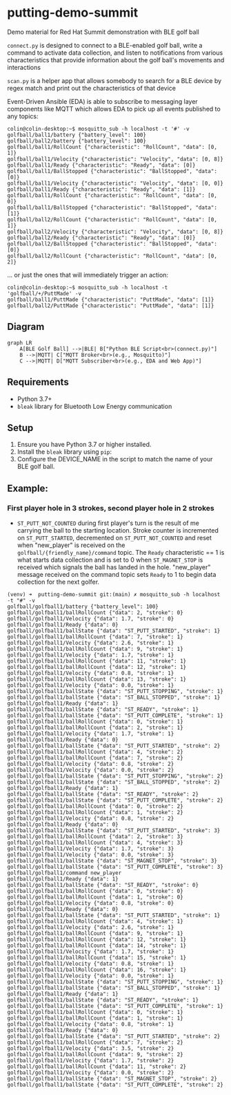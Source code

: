 # putting-demo-summit
Demo material for Red Hat Summit demonstration with BLE golf ball

`connect.py` is designed to connect to a BLE-enabled golf ball, write a command to activate data collection, and listen to notifications from various characteristics that provide information about the golf ball's movements and interactions

`scan.py` is a helper app that allows somebody to search for a BLE device by regex match and print out the characteristics of that device

Event-Driven Ansible (EDA) is able to subscribe to messaging layer components like MQTT which allows EDA to pick up all events published to any topics:
```
colin@colin-desktop:~$ mosquitto_sub -h localhost -t '#' -v
golfball/ball1/battery {"battery_level": 100}
golfball/ball2/battery {"battery_level": 100}
golfball/ball1/RollCount {"characteristic": "RollCount", "data": [0, 1]}
golfball/ball1/Velocity {"characteristic": "Velocity", "data": [0, 8]}
golfball/ball1/Ready {"characteristic": "Ready", "data": [0]}
golfball/ball1/BallStopped {"characteristic": "BallStopped", "data": [0]}
golfball/ball1/Velocity {"characteristic": "Velocity", "data": [0, 0]}
golfball/ball1/Ready {"characteristic": "Ready", "data": [1]}
golfball/ball1/RollCount {"characteristic": "RollCount", "data": [0, 0]}
golfball/ball1/BallStopped {"characteristic": "BallStopped", "data": [1]}
golfball/ball2/RollCount {"characteristic": "RollCount", "data": [0, 1]}
golfball/ball2/Velocity {"characteristic": "Velocity", "data": [0, 8]}
golfball/ball2/Ready {"characteristic": "Ready", "data": [0]}
golfball/ball2/BallStopped {"characteristic": "BallStopped", "data": [0]}
golfball/ball2/RollCount {"characteristic": "RollCount", "data": [0, 2]}
```

... or just the ones that will immediately trigger an action:
```
colin@colin-desktop:~$ mosquitto_sub -h localhost -t 'golfball/+/PuttMade' -v
golfball/ball1/PuttMade {"characteristic": "PuttMade", "data": [1]}
golfball/ball2/PuttMade {"characteristic": "PuttMade", "data": [1]}
```

## Diagram

```mermaid
graph LR
    A[BLE Golf Ball] -->|BLE| B["Python BLE Script<br>(connect.py)"]
    B -->|MQTT| C["MQTT Broker<br>(e.g., Mosquitto)"]
    C -->|MQTT| D["MQTT Subscriber<br>(e.g., EDA and Web App)"]

```

## Requirements

- Python 3.7+
- `bleak` library for Bluetooth Low Energy communication

## Setup

1. Ensure you have Python 3.7 or higher installed.
2. Install the `bleak` library using `pip`:
3. Configure the DEVICE_NAME in the script to match the name of your BLE golf ball.


## Example:

### First player hole in 3 strokes, second player hole in 2 strokes
- `ST_PUTT_NOT_COUNTED` during first player's turn is the result of me carrying the ball to the starting location. Stroke counter is incremented on `ST_PUTT_STARTED`, decremented on `ST_PUTT_NOT_COUNTED` and reset when "new_player" is received on the `golfball/{friendly_name}/command` topic. The `Ready` characteristic == 1 is what starts data collection and is set to 0 when `ST_MAGNET_STOP` is received which signals the ball has landed in the hole. "new_player" message received on the command topic sets `Ready` to 1 to begin data collection for the next golfer.
```
(venv) ➜  putting-demo-summit git:(main) ✗ mosquitto_sub -h localhost -t "#" -v
golfball/golfball1/battery {"battery_level": 100}
golfball/golfball1/ballRollCount {"data": 2, "stroke": 0}
golfball/golfball1/Velocity {"data": 1.7, "stroke": 0}
golfball/golfball1/Ready {"data": 0}
golfball/golfball1/ballState {"data": "ST_PUTT_STARTED", "stroke": 1}
golfball/golfball1/ballRollCount {"data": 7, "stroke": 1}
golfball/golfball1/Velocity {"data": 2.6, "stroke": 1}
golfball/golfball1/ballRollCount {"data": 9, "stroke": 1}
golfball/golfball1/Velocity {"data": 1.7, "stroke": 1}
golfball/golfball1/ballRollCount {"data": 11, "stroke": 1}
golfball/golfball1/ballRollCount {"data": 12, "stroke": 1}
golfball/golfball1/Velocity {"data": 0.8, "stroke": 1}
golfball/golfball1/ballRollCount {"data": 13, "stroke": 1}
golfball/golfball1/Velocity {"data": 0.0, "stroke": 1}
golfball/golfball1/ballState {"data": "ST_PUTT_STOPPING", "stroke": 1}
golfball/golfball1/ballState {"data": "ST_BALL_STOPPED", "stroke": 1}
golfball/golfball1/Ready {"data": 1}
golfball/golfball1/ballState {"data": "ST_READY", "stroke": 1}
golfball/golfball1/ballState {"data": "ST_PUTT_COMPLETE", "stroke": 1}
golfball/golfball1/ballRollCount {"data": 0, "stroke": 1}
golfball/golfball1/ballRollCount {"data": 2, "stroke": 1}
golfball/golfball1/Velocity {"data": 1.7, "stroke": 1}
golfball/golfball1/Ready {"data": 0}
golfball/golfball1/ballState {"data": "ST_PUTT_STARTED", "stroke": 2}
golfball/golfball1/ballRollCount {"data": 4, "stroke": 2}
golfball/golfball1/ballRollCount {"data": 7, "stroke": 2}
golfball/golfball1/Velocity {"data": 0.8, "stroke": 2}
golfball/golfball1/Velocity {"data": 0.0, "stroke": 2}
golfball/golfball1/ballState {"data": "ST_PUTT_STOPPING", "stroke": 2}
golfball/golfball1/ballState {"data": "ST_BALL_STOPPED", "stroke": 2}
golfball/golfball1/Ready {"data": 1}
golfball/golfball1/ballState {"data": "ST_READY", "stroke": 2}
golfball/golfball1/ballState {"data": "ST_PUTT_COMPLETE", "stroke": 2}
golfball/golfball1/ballRollCount {"data": 0, "stroke": 2}
golfball/golfball1/ballRollCount {"data": 1, "stroke": 2}
golfball/golfball1/Velocity {"data": 0.8, "stroke": 2}
golfball/golfball1/Ready {"data": 0}
golfball/golfball1/ballState {"data": "ST_PUTT_STARTED", "stroke": 3}
golfball/golfball1/ballRollCount {"data": 2, "stroke": 3}
golfball/golfball1/ballRollCount {"data": 4, "stroke": 3}
golfball/golfball1/Velocity {"data": 1.7, "stroke": 3}
golfball/golfball1/Velocity {"data": 0.0, "stroke": 3}
golfball/golfball1/ballState {"data": "ST_MAGNET_STOP", "stroke": 3}
golfball/golfball1/ballState {"data": "ST_PUTT_COMPLETE", "stroke": 3}
golfball/golfball1/command new_player
golfball/golfball1/Ready {"data": 1}
golfball/golfball1/ballState {"data": "ST_READY", "stroke": 0}
golfball/golfball1/ballRollCount {"data": 0, "stroke": 0}
golfball/golfball1/ballRollCount {"data": 1, "stroke": 0}
golfball/golfball1/Velocity {"data": 0.8, "stroke": 0}
golfball/golfball1/Ready {"data": 0}
golfball/golfball1/ballState {"data": "ST_PUTT_STARTED", "stroke": 1}
golfball/golfball1/ballRollCount {"data": 4, "stroke": 1}
golfball/golfball1/Velocity {"data": 2.6, "stroke": 1}
golfball/golfball1/ballRollCount {"data": 9, "stroke": 1}
golfball/golfball1/ballRollCount {"data": 12, "stroke": 1}
golfball/golfball1/ballRollCount {"data": 14, "stroke": 1}
golfball/golfball1/Velocity {"data": 1.7, "stroke": 1}
golfball/golfball1/ballRollCount {"data": 15, "stroke": 1}
golfball/golfball1/Velocity {"data": 0.8, "stroke": 1}
golfball/golfball1/ballRollCount {"data": 16, "stroke": 1}
golfball/golfball1/Velocity {"data": 0.0, "stroke": 1}
golfball/golfball1/ballState {"data": "ST_PUTT_STOPPING", "stroke": 1}
golfball/golfball1/ballState {"data": "ST_BALL_STOPPED", "stroke": 1}
golfball/golfball1/Ready {"data": 1}
golfball/golfball1/ballState {"data": "ST_READY", "stroke": 1}
golfball/golfball1/ballState {"data": "ST_PUTT_COMPLETE", "stroke": 1}
golfball/golfball1/ballRollCount {"data": 0, "stroke": 1}
golfball/golfball1/ballRollCount {"data": 1, "stroke": 1}
golfball/golfball1/Velocity {"data": 0.8, "stroke": 1}
golfball/golfball1/Ready {"data": 0}
golfball/golfball1/ballState {"data": "ST_PUTT_STARTED", "stroke": 2}
golfball/golfball1/ballRollCount {"data": 7, "stroke": 2}
golfball/golfball1/Velocity {"data": 3.5, "stroke": 2}
golfball/golfball1/ballRollCount {"data": 9, "stroke": 2}
golfball/golfball1/Velocity {"data": 1.7, "stroke": 2}
golfball/golfball1/ballRollCount {"data": 11, "stroke": 2}
golfball/golfball1/Velocity {"data": 0.0, "stroke": 2}
golfball/golfball1/ballState {"data": "ST_MAGNET_STOP", "stroke": 2}
golfball/golfball1/ballState {"data": "ST_PUTT_COMPLETE", "stroke": 2}
